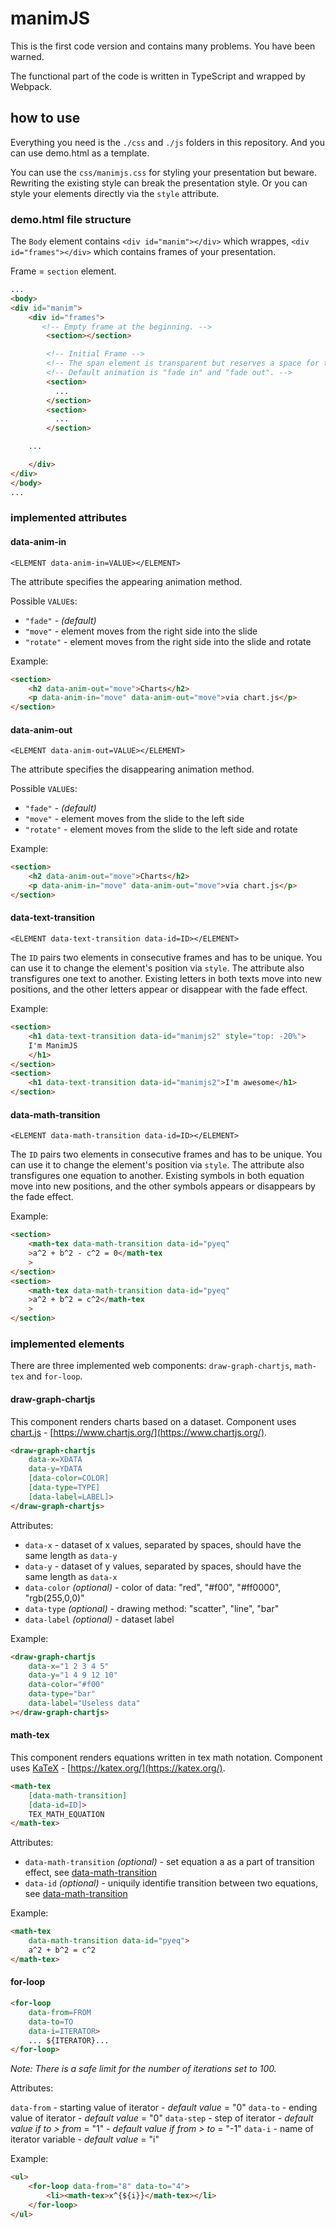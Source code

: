 # manimJS

This is the first code version and contains many problems.
You have been warned.

The functional part of the code is written in TypeScript and wrapped by Webpack.

## how to use

Everything you need is the `./css` and `./js` folders in this repository. And you can use demo.html as a template.

You can use the `css/manimjs.css` for styling your presentation but beware. Rewriting the existing style can break the presentation style.
Or you can style your elements directly via the `style` attribute.

### demo.html file structure

The `Body` element contains `<div id="manim"></div>` which wrappes, `<div id="frames"></div>` which contains frames of your presentation.

Frame = `section` element.

```html
...
<body>
<div id="manim">
    <div id="frames">
       <!-- Empty frame at the beginning. -->
        <section></section>

        <!-- Initial Frame -->
        <!-- The span element is transparent but reserves a space for the next frame. -->
        <!-- Default animation is "fade in" and "fade out". -->
        <section>
          ...
        </section>
        <section>
          ...
        </section>

    ...

    </div>
</div>
</body>
...
```

### implemented attributes

#### data-anim-in

`<ELEMENT data-anim-in=VALUE></ELEMENT>`

The attribute specifies the appearing animation method.

Possible `VALUE`s:

* `"fade"` - *(default)*
* `"move"` - element moves from the right side into the slide
* `"rotate"` - element moves from the right side into the slide and rotate

Example:

```html
<section>
    <h2 data-anim-out="move">Charts</h2>
    <p data-anim-in="move" data-anim-out="move">via chart.js</p>
</section>
```

#### data-anim-out

`<ELEMENT data-anim-out=VALUE></ELEMENT>`

The attribute specifies the disappearing animation method.

Possible `VALUE`s:

* `"fade"` - *(default)*
* `"move"` - element moves from the slide to the left side
* `"rotate"` - element moves from the slide to the left side and rotate

Example:

```html
<section>
    <h2 data-anim-out="move">Charts</h2>
    <p data-anim-in="move" data-anim-out="move">via chart.js</p>
</section>
```

#### data-text-transition

`<ELEMENT data-text-transition data-id=ID></ELEMENT>`

The `ID` pairs two elements in consecutive frames and has to be unique.
You can use it to change the element's position via `style`.
The attribute also transfigures one text to another. Existing letters in both texts move into new positions, and the other letters appear or disappear with the fade effect.

Example:

```html
<section>
    <h1 data-text-transition data-id="manimjs2" style="top: -20%">
    I'm ManimJS
    </h1>
</section>
<section>
    <h1 data-text-transition data-id="manimjs2">I'm awesome</h1>
</section>
```

#### data-math-transition

`<ELEMENT data-math-transition data-id=ID></ELEMENT>`

The `ID` pairs two elements in consecutive frames and has to be unique.
You can use it to change the element's position via `style`.
The attribute also transfigures one equation to another. Existing symbols in both equation move into new positions, and the other symbols appears or disappears by the fade effect.

Example:

```html
<section>
    <math-tex data-math-transition data-id="pyeq"
    >a^2 + b^2 - c^2 = 0</math-tex
    >
</section>
<section>
    <math-tex data-math-transition data-id="pyeq"
    >a^2 + b^2 = c^2</math-tex
    >
</section>
```

### implemented elements

There are three implemented web components: `draw-graph-chartjs`, `math-tex` and `for-loop`.

#### draw-graph-chartjs

This component renders charts based on a dataset.
Component uses [chart.js](https://github.com/chartjs/Chart.js) - [https://www.chartjs.org/](https://www.chartjs.org/).

```html
<draw-graph-chartjs
    data-x=XDATA
    data-y=YDATA
    [data-color=COLOR]
    [data-type=TYPE]
    [data-label=LABEL]>
</draw-graph-chartjs>
```

Attributes:

* `data-x` - dataset of x values, separated by spaces, should have the same length as `data-y`
* `data-y` - dataset of y values, separated by spaces, should have the same length as `data-x`
* `data-color` *(optional)* - color of data: "red", "#f00", "#ff0000", "rgb(255,0,0)"
* `data-type` *(optional)*  - drawing method: "scatter", "line", "bar"
* `data-label` *(optional)* - dataset label

Example:

```html
<draw-graph-chartjs
    data-x="1 2 3 4 5"
    data-y="1 4 9 12 10"
    data-color="#f00"
    data-type="bar"
    data-label="Useless data"
></draw-graph-chartjs>
```

#### math-tex

This component renders equations written in tex math notation.
Component uses [KaTeX](https://github.com/KaTeX/KaTeX) - [https://katex.org/](https://katex.org/).

```html
<math-tex
    [data-math-transition]
    [data-id=ID]>
    TEX_MATH_EQUATION
</math-tex>
```

Attributes:

* `data-math-transition` *(optional)* - set equation a as a part of transition effect, see [data-math-transition](#data-math-transition)
* `data-id` *(optional)* - uniquily identifie transition between two equations, see [data-math-transition](#data-math-transition)

Example:

```html
<math-tex
    data-math-transition data-id="pyeq">
    a^2 + b^2 = c^2
</math-tex>
```

#### for-loop

```html
<for-loop
    data-from=FROM
    data-to=TO
    data-i=ITERATOR>
    ... ${ITERATOR}...
</for-loop>
```

*Note: There is a safe limit for the number of iterations set to 100.*

Attributes:

`data-from` - starting value of iterator - *default value* = "0"
`data-to` - ending value of iterator - *default value* = "0"
`data-step` - step of iterator - *default value if to > from* = "1" - *default value if from > to* = "-1"
`data-i` - name of iterator variable - *default value* = "i"

Example:

```html
<ul>
    <for-loop data-from="8" data-to="4">
        <li><math-tex>x^{${i}}</math-tex></li>
    </for-loop>
</ul>
```
